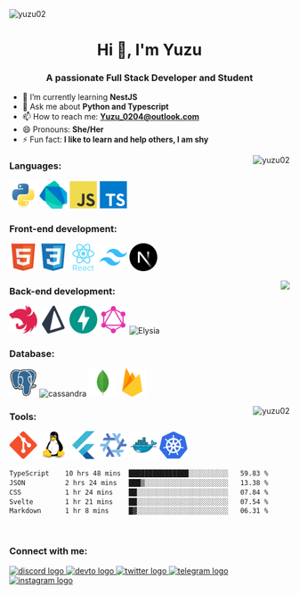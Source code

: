 <div align="left">
   <img src="https://komarev.com/ghpvc/?username=yuzu02&label=Profile%20views&color=blueviolet&style=flat" alt="yuzu02" />
</div>

<h1 align="center">Hi 👋, I'm Yuzu</h1>
<h3 align="center">A passionate Full Stack Developer and Student</h3>

<!-- 
<p align="left"> 
<a href="https://github.com/ryo-ma/github-profile-trophy">
<img src="https://github-profile-trophy.vercel.app/?username=Yuzu02&theme=radical&no-frame=false&no-bg=true&margin-w=4" alt="yuzu02" />
</a> 
</p>
-->


- 🌱 I’m currently learning **NestJS**
- 💬 Ask me about **Python and Typescript**
- 📫 How to reach me: **Yuzu_0204@outlook.com**
- 😄 Pronouns: **She/Her**
- ⚡ Fun fact: **I like to learn and help others, I am shy**  

<p><img align="right" src="https://github-readme-stats.vercel.app/api/top-langs/?username=Yuzu02&theme=radical&hide_border=true&include_all_commits=true&count_private=false&layout=compact" alt="yuzu02" /> </p>

<h3 align="left">Languages:</h3>
<p align="left">
  <img src="https://raw.githubusercontent.com/devicons/devicon/master/icons/python/python-original.svg" alt="python" title="Python" width="50" height="50"/>
  <img src="https://raw.githubusercontent.com/devicons/devicon/refs/heads/master/icons/dart/dart-original.svg" alt="Dart" title="Dart" width="50" height="50"/>
  <img src="https://raw.githubusercontent.com/devicons/devicon/master/icons/javascript/javascript-original.svg" alt="Javascript" title="JavaScript" width="50" height="50"/>
  <img src="https://raw.githubusercontent.com/devicons/devicon/master/icons/typescript/typescript-original.svg" alt="Typescript" title="C#" width="50" height="50"/>
</p>



<h3 align="left">Front-end development:</h3>
<p align="left">
  <img src="https://raw.githubusercontent.com/devicons/devicon/master/icons/html5/html5-original.svg" alt="HTML" title="HTML5" width="50" height="50"/>
  <img src="https://raw.githubusercontent.com/devicons/devicon/master/icons/css3/css3-original.svg" alt="CCS" title="CSS3" width="50" height="50"/>
  <img src="https://raw.githubusercontent.com/devicons/devicon/master/icons/react/react-original-wordmark.svg" alt="React" title="React" width="50" height="50"/>
  <img src="https://raw.githubusercontent.com/devicons/devicon/refs/heads/master/icons/tailwindcss/tailwindcss-original.svg" alt="TailwindCSS" title="TailwindCSS" width="50" height="50"/>
  <img src="https://raw.githubusercontent.com/devicons/devicon/master/icons/nextjs/nextjs-original.svg" alt="NextJS" title="Next JS" width="50" height="50"/>
</p>

<img align="right" src="https://github-readme-stats.vercel.app/api?username=Yuzu02&theme=radical&hide_border=true&count_private=false" /></p> 

<h3 align="left">Back-end development:</h3>
<p align="left">
  <img src="https://raw.githubusercontent.com/devicons/devicon/master/icons/nestjs/nestjs-original.svg" alt="NestJS" title="NestJS" width="50" height="50"/>
  <img src="https://raw.githubusercontent.com/devicons/devicon/master/icons/prisma/prisma-original.svg" alt="Prisma" title="Prisma" width="50" height="50"/>
  <img src="https://raw.githubusercontent.com/devicons/devicon/master/icons/fastapi/fastapi-original.svg" alt="Fastapi" title="FastAPI" width="50" height="50"/>
  <img src="https://raw.githubusercontent.com/devicons/devicon/refs/heads/master/icons/graphql/graphql-plain.svg" alt="GraphQL" tittle="GraphQL" width="50" height="50"/>
  <img src="https://avatars.githubusercontent.com/u/119793569?s=200&v=4" alt="Elysia" tittle="Elysia" width="50" height="50"/>
</p>


<h3 align="left">Database:</h3>
<p align="left">
  <img src="https://raw.githubusercontent.com/devicons/devicon/master/icons/postgresql/postgresql-original.svg" alt="postgresql" title="PostgreSQL" width="50" height="50"/>
  <img src="https://www.vectorlogo.zone/logos/apache_cassandra/apache_cassandra-icon.svg" alt="cassandra" title="CassandraDB" width="50" height="50"/> 
  <img src="https://raw.githubusercontent.com/devicons/devicon/master/icons/mongodb/mongodb-original.svg" alt="mongodb" title="MongoDB" width="50" height="50"/>
  <img src="https://raw.githubusercontent.com/devicons/devicon/refs/heads/master/icons/firebase/firebase-original.svg" alt="FireBase" title="FireBase" width="50" height="50"/>
</p>
 

<p><img align="right" src="https://github-readme-streak-stats.herokuapp.com/?user=Yuzu02&theme=radical&hide_border=true" alt="yuzu02" /></p>

<h3 align="left">Tools:</h3> 
<p align="left">
  <img src="https://raw.githubusercontent.com/devicons/devicon/master/icons/git/git-original.svg" alt="git" title="Git" width="50" height="50"/>
  <img src="https://raw.githubusercontent.com/devicons/devicon/master/icons/linux/linux-original.svg" alt="linux" title="Linux" width="50" height="50"/>
   <img src="https://raw.githubusercontent.com/devicons/devicon/refs/heads/master/icons/flutter/flutter-original.svg" alt="Flutter" title="Flutter"  width="50" height="50"/>
  <img src="https://raw.githubusercontent.com/devicons/devicon/master/icons/nixos/nixos-original.svg" alt="NixOS" title="NixOS" width="50" height="50"/>
  <img src="https://raw.githubusercontent.com/devicons/devicon/master/icons/docker/docker-original.svg" alt="docker" title="Docker" width="50" height="50"/>
  <img src="https://raw.githubusercontent.com/devicons/devicon/master/icons/kubernetes/kubernetes-plain.svg" alt="kubernetes" title="Kubernetes" width="50" height="50"/>
</p>

<!--START_SECTION:waka-->

```txt
TypeScript    10 hrs 48 mins  ███████████████░░░░░░░░░░   59.83 %
JSON          2 hrs 24 mins   ███▒░░░░░░░░░░░░░░░░░░░░░   13.38 %
CSS           1 hr 24 mins    ██░░░░░░░░░░░░░░░░░░░░░░░   07.84 %
Svelte        1 hr 21 mins    ██░░░░░░░░░░░░░░░░░░░░░░░   07.54 %
Markdown      1 hr 8 mins     █▓░░░░░░░░░░░░░░░░░░░░░░░   06.31 %
```

<!--END_SECTION:waka-->

<br clear="both">

<div align="left">
  <h3 align="left">Connect with me:</h3>
  <a href="discordapp.com/users/483845680469901317" target="_blank">
    <img src="https://img.shields.io/static/v1?message=Discord&logo=discord&label=&color=7289DA&logoColor=white&labelColor=&style=for-the-badge" height="30" alt="discord logo"  />
  </a>
  <a href="https://dev.to/yuzu02" target="_blank">
    <img src="https://img.shields.io/static/v1?message=dev.to&logo=dev.to&label=&color=0A0A0A&logoColor=white&labelColor=&style=for-the-badge" height="30" alt="devto logo"  />
  </a>
  <a href="https://twitter.com/Yuzucchi0204" target="_blank">
    <img src="https://img.shields.io/static/v1?message=Twitter&logo=twitter&label=&color=1DA1F2&logoColor=white&labelColor=&style=for-the-badge" height="30" alt="twitter logo"  />
  </a>
  <a href="https://t.me/Yuzu02" target="_blank">
    <img src="https://img.shields.io/static/v1?message=Telegram&logo=telegram&label=&color=2CA5E0&logoColor=white&labelColor=&style=for-the-badge" height="30" alt="telegram logo"  />
  </a>
  <a href="https://www.instagram.com/yuzuchi_02/" target="_blank">
    <img src="https://img.shields.io/static/v1?message=Instagram&logo=instagram&label=&color=E4405F&logoColor=white&labelColor=&style=for-the-badge" height="30" alt="instagram logo"  />
  </a>
</div>
